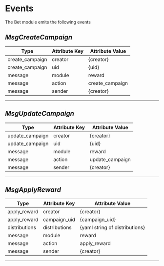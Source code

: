 # **Events**

The Bet module emits the following events

## *MsgCreateCampaign*

| **Type**                   | **Attribute Key**         | **Attribute Value**   |
|----------------------------|---------------------------|-----------------------|
| create_campaign            | creator                   | {creator}             |
| create_campaign            | uid                       | {uid}                 |
| message                    | module                    | reward                |
| message                    | action                    | create_campaign       |
| message                    | sender                    | {creator}             |

---

## *MsgUpdateCampaign*

| **Type**                   | **Attribute Key**         | **Attribute Value**   |
|----------------------------|---------------------------|-----------------------|
| update_campaign            | creator                   | {creator}             |
| update_campaign            | uid                       | {uid}                 |
| message                    | module                    | reward                |
| message                    | action                    | update_campaign       |
| message                    | sender                    | {creator}             |

---

## *MsgApplyReward*

| **Type**                   | **Attribute Key**         | **Attribute Value**              |
|----------------------------|---------------------------|----------------------------------|
| apply_reward               | creator                   | {creator}                        |
| apply_reward               | campaign_uid              | {campaign_uid}                   |
| distributions              | distributions             | {yaml string of distributions}   |
| message                    | module                    | reward                           |
| message                    | action                    | apply_reward                     |
| message                    | sender                    | {creator}                        |

---
